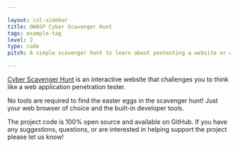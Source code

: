 ```yaml
---

layout: col-sidebar
title: OWASP Cyber Scavenger Hunt
tags: example-tag
level: 2
type: code
pitch: A simple scavenger hunt to learn about pentesting a website or web application.

---
```


[Cyber Scavenger Hunt](https://www.cyberscavengerhunt.com) is an interactive website that challenges you to think like a web application penetration tester.

No tools are required to find the easter eggs in the scavenger hunt! Just your web browser of choice and the built-in developer tools.

The project code is 100% open source and available on GitHub. If you have any suggestions, questions, or are interested in helping support the project please let us know!
